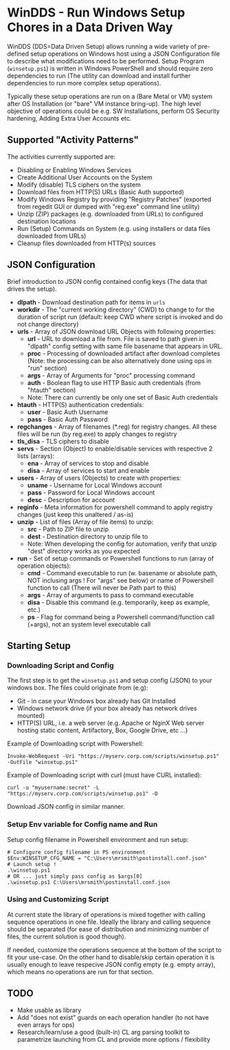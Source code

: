 # WinDDS - Run Windows Setup Chores in a Data Driven Way

WinDDS (DDS=Data Driven Setup) allows running a wide variety of pre-defined setup operations on Windows host using a
JSON Configuration file to describe what modifications need to be performed.
Setup Program (`winsetup.ps1`) is written in Windows PowerShell and should require zero
dependencies to run (The utility can download and install further
dependencies to run more complex setup operations).

Typically these setup operations are run on a (Bare Metal or VM) system after OS Installation
(or "bare" VM instance bring-up). The high level objective of operations could be e.g. SW
Installations, perform OS Security hardening, Adding Extra User Accounts etc.

## Supported "Activity Patterns"

The activities currently supported are:

- Disabling or Enabling Windows Services
- Create Additional User Accounts on the System
- Modify (disable) TLS ciphers on the system
- Download files from HTTP(S) URLs (Basic Auth supported)
- Modify Windows Registry by providing "Registry Patches" (exported from
  regedit GUI or dumped with "reg.exe" command line utility)
- Unzip (ZIP) packages (e.g. downloaded from URLs) to configured destination locations
- Run (Setup) Commands on System (e.g. using installers or data files
  downloaded from URLs)
- Cleanup files downloaded from HTTP(s) sources

## JSON Configuration

Brief introduction to JSON config contained config keys (The data that drives
the setup).

- **dlpath** - Download destination path for items in `urls`
- **workdir** - The "current working directory" (CWD) to change to for the duration
  of script run (default: keep CWD where script is invoked and do not change
  directory)
- **urls** - Array of JSON download URL Objects with following properties:
  - **url** - URL to download a file from. File is saved to path given in "dlpath" config setting
    with same file basename that appears in URL.
  - **proc** - Processing of downloaded artifact after download completes (Note: the processing can be also
      alternatively done using ops in "run" section)
  - **args** - Array of Arguments for "proc" processing command
  - **auth** - Boolean flag to use HTTP Basic auth credentials (from "htauth" section)
  - Note: There can currently be only one set of Basic Auth credentials
- **htauth** - HTTP(S) authentication credentials:
  - **user** - Basic Auth Username
  - **pass** - Basic Auth Password
- **regchanges** - Array of filenames (*.reg) for registry changes. All these files will be run (by reg.exe) to
  apply changes to registry
- **tls_disa** - TLS ciphers to disable
- **servs** - Section (Object) to enable/disable services with respective 2 lists (arrays):
  - **ena** - Array of services to stop and disable
  - **disa** - Array of services to start and enable
- **users** - Array of users (Objects) to create with properties:
  - **uname** - Username for Local Windows account
  - **pass** - Password for Local Windows account
  - **desc** - Description for account
- **reginfo** - Meta information for powershell command to apply registry changes
  (just keep this unaltered / as-is)
- **unzip** - List of files (Array of file items) to unzip:
  - **src** - Path to ZIP file to unzip
  - **dest** - Destination directory to unzip file to
  - Note: When developing the config for automation, verify that
unzip "dest" directory works as you expected
- **run** - Set of setup commands or Powershell functions to run (array of operation objects):
  - **cmd** - Command executable to run (w. basename or absolute path,
NOT inclusing args ! For "args" see below) or name of Powershell function
to call (There will never be Path part to this)
  - **args** - Array of arguments to pass to command executable
  - **disa** - Disable this command (e.g. temporarily, keep as example, etc.)
  - **ps** - Flag for command being a Powershell command/function call (+args), not an system level executable call
  
## Starting Setup

### Downloading Script and Config

The first step is to get the `winsetup.ps1` and setup config (JSON) to your windows box. The files could originate from (e.g):

- Git - in case your Windows box already has Git Installed
- Windows network drive (if your box already has network drives mounted)
- HTTP(S) URL, i.e. a web server (e.g. Apache or NginX Web server hosting static content, Artifactory, Box, Google Drive, etc ...)

Example of Downloading script with Powershell:

```
Invoke-WebRequest -Uri "https://myserv.corp.com/scripts/winsetup.ps1" -OutFile "winsetup.ps1"
```

Example of Downloading script with curl (must have CURL installed):

```
curl -u "myusername:secret" -L "https://myserv.corp.com/scripts/winsetup.ps1" -O
```

Download JSON config in similar manner.


### Setup Env variable for Config name and Run

Setup config filename in Powershell environment and run setup:

```
# Configure config filename in PS environment
$Env:WINSETUP_CFG_NAME = "C:\Users\mrsmith\postinstall.conf.json"
# Launch setup !
.\winsetup.ps1
# OR ... just simply pass config as $args[0]
.\winsetup.ps1 C:\Users\mrsmith\postinstall.conf.json
```

### Using and Customizing Script

At current state the library of operations is mixed together with
calling sequence operations in one file. Ideally the library and calling
sequence should be separated (for ease of distribution and minimizing number of files,
the current solution is good though).

If needed, customize the operations sequence at the bottom of the script to fit
your use-case. On the other hand to disable/skip certain operation it is usually
enough to leave respecive JSON config empty (e.g. empty array), which
means no operations are run for that section.

## TODO
- Make usable as library
- Add "does not exist" guards on each operation handler (to not have even arrays for ops)
- Research/learn/use a good (built-in) CL arg parsing toolkit to parametrize launching from CL and provide more options / flexibility
